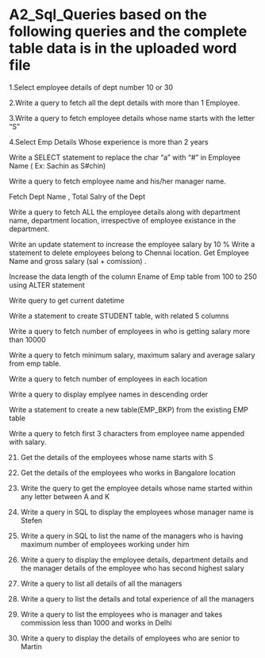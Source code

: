 # A2_Sql_Queries based on the following queries and the complete table data is in the uploaded word file


1.Select employee details  of dept number 10 or 30

2.Write a query to fetch all the dept details with more than 1 Employee.

3.Write a query to fetch employee details whose name starts with the letter “S”

4.Select Emp Details Whose experience is more than 2 years

Write a SELECT statement to replace the char “a” with “#” in Employee Name ( Ex:  Sachin as S#chin)
     
Write a query to fetch employee name and his/her manager name. 


Fetch Dept Name , Total Salry of the Dept

Write a query to fetch ALL the  employee details along with department name, department location, irrespective of employee existance in the department.

Write an update statement to increase the employee salary by 10 %
Write a statement to delete employees belong to Chennai location.
Get Employee Name and gross salary (sal + comission) .

Increase the data length of the column Ename of Emp table from  100 to 250 using ALTER statement

Write query to get current datetime

Write a statement to create STUDENT table, with related 5 columns

 Write a query to fetch number of employees in who is getting salary more than 10000

Write a query to fetch minimum salary, maximum salary and average salary from emp table.

Write a query to fetch number of employees in each location

Write a query to display emplyee names in descending order
    
Write a statement to create a new table(EMP_BKP) from the existing EMP table 

 Write a query to fetch first 3 characters from employee name appended with salary.

21) Get the details of the employees whose name starts with S

22) Get the details of the employees who works in Bangalore location

23) Write the query to get the employee details whose name started within  any letter between  A and K

24) Write a query in SQL to display the employees whose manager name is Stefen 

25) Write a query in SQL to list the name of the managers who is having maximum number of employees working under him

26) Write a query to display the employee details, department details and the manager details of the employee who has second highest salary

27) Write a query to list all details of all the managers

28) Write a query to list the details and total experience of all the managers
29) Write a query to list the employees who is manager and  takes commission less than 1000 and works in Delhi
30) Write a query to display the details of employees who are senior to Martin 


